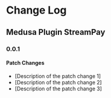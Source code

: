 # Change Log

## Medusa Plugin StreamPay

### 0.0.1

#### Patch Changes
- [Description of the patch change 1]
- [Description of the patch change 2]
- [Description of the patch change 3]
